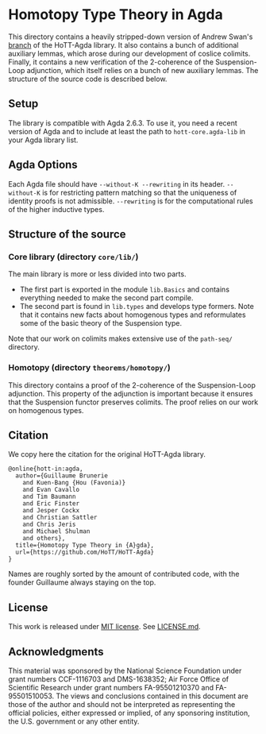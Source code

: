 Homotopy Type Theory in Agda
============================

This directory contains a heavily stripped-down version of Andrew Swan's [branch](https://github.com/awswan/HoTT-Agda/tree/agda-2.6.1-compatible) of the
HoTT-Agda library. It also contains a bunch of additional auxiliary lemmas, which arose
during our development of coslice colimits. Finally, it contains a new verification of the
2-coherence of the Suspension-Loop adjunction, which itself relies on a bunch of new auxiliary
lemmas. The structure of the source code is described below.

Setup
-----

The library is compatible with Agda 2.6.3. To use it, you need a recent version of Agda and to include at
least the path to `hott-core.agda-lib` in your Agda library list.

Agda Options
------------

Each Agda file should have `--without-K --rewriting` in its header.
`--without-K` is for restricting pattern matching so that the uniqueness of identity proofs is not admissible.
`--rewriting` is for the computational rules of the higher inductive types.

Structure of the source
-----------------------

### Core library (directory `core/lib/`)

The main library is more or less divided into two parts.

- The first part is exported in the module `lib.Basics` and contains everything needed to make the second
  part compile.
- The second part is found in `lib.types` and develops type formers.
  Note that it contains new facts about homogenous types and reformulates some of the basic theory of
  the Suspension type.

Note that our work on colimits makes extensive use of the `path-seq/` directory.

### Homotopy (directory `theorems/homotopy/`)

This directory contains a proof of the 2-coherence of the Suspension-Loop adjunction.
This property of the adjunction is important because it ensures that the Suspension
functor preserves colimits. The proof relies on our work on homogenous types.

Citation
--------

We copy here the citation for the original HoTT-Agda library.

```
@online{hott-in:agda,
  author={Guillaume Brunerie
    and Kuen-Bang {Hou (Favonia)}
    and Evan Cavallo
    and Tim Baumann
    and Eric Finster
    and Jesper Cockx
    and Christian Sattler
    and Chris Jeris
    and Michael Shulman
    and others},
  title={Homotopy Type Theory in {A}gda},
  url={https://github.com/HoTT/HoTT-Agda}
}
```

Names are roughly sorted by the amount of contributed code, with the founder Guillaume always staying on the
top.

License
-------
This work is released under [MIT license](https://opensource.org/licenses/MIT).
See [LICENSE.md](LICENSE.md).

Acknowledgments
---------------

This material was sponsored by the National Science Foundation under grant numbers CCF-1116703 and DMS-1638352;
Air Force Office of Scientific Research under grant numbers FA-95501210370 and FA-95501510053.
The views and conclusions contained in this document are those of the author and should not be
interpreted as representing the official policies, either expressed or implied, of any sponsoring
institution, the U.S. government or any other entity.